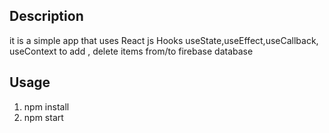 ## Description

it is a simple app that uses React js Hooks useState,useEffect,useCallback, useContext
to add , delete items from/to firebase database 

## Usage 

1) npm install 
2) npm start  